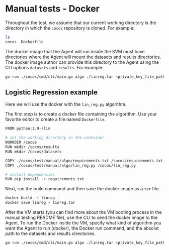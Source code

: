 # Manual tests - Docker

Throughout the test, we assume that our current working directory is the directory in which the `cocos` repository is cloned. For example:
```bash
ls
cocos  Dockerfile
```
The docker image that the Agent will run inside the SVM must have directories where the Agent will mount the datasets and results directories. The docker image author can provide this directory to the Agent using the CLI options `datasets` and `results`. For example:
```bash
go run ./cocos/cmd/cli/main.go algo ./linreg.tar <private_key_file_path>-a docker -c "python3 /cocos/lin_reg.py" --results "/cocos/results" --datasets "/cocos/datasets" ./linreg.tar
```

## Logistic Regression example

Here we will use the docker with the `lin_reg.py` algorithm.

The first step is to create a docker file containing the algorithm. Use your favorite editor to create a file named `Dockerfile`.

```bash
FROM python:3.9-slim

# set the working directory in the container
WORKDIR /cocos
RUN mkdir /cocos/results
RUN mkdir /cocos/datasets 

COPY ./cocos/test/manual/algo/requirements.txt /cocos/requirements.txt
COPY ./cocos/test/manual/algo/lin_reg.py /cocos/lin_reg.py

# install dependencies
RUN pip install -r requirements.txt
```

Next, run the build command and then save the docker image as a `tar` file.
```bash
docker build -t linreg .
docker save linreg > linreg.tar
```

After the VM starts (you can find more about the VM booting process in the manual testing README file), use the CLI to send the docker image to the Agent. To run the Docker inside the VM, specify what kind of algorithm you want the Agent to run (docker), the Docker run command, and the absolut path to the datasets and results directories.

```bash
go run ./cocos/cmd/cli/main.go algo ./linreg.tar <private_key_file_path>-a docker -c "python3 /cocos/lin_reg.py" --results "/cocos/results" --datasets "/cocos/datasets" ./linreg.tar
```
